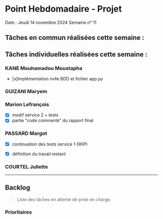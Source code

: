 # Point Hebdomadaire - Projet

Date : Jeudi 14 novembre 2024
Semaine n° 11

## Tâches en commun réalisées cette semaine :


## Tâches individuelles réalisées cette semaine :

### KANE Mouhamadou Moustapha
- [x]implémentation nvlle BDD et fichier app.py

### GUIZANI Maryem

### Marion Lefrançois
- [x] modif service 2 + tests
- [x] partie "code commenté" du rapport final

### PASSARD Margot
- [x] continuation des tests service 1 (WIP)
- [x] définition du travail restant 


### COURTEL Juliette


---

## Backlog

> Liste des tâches en attente de prise en charge.

### Prioritaires
